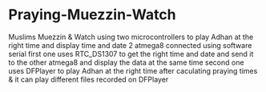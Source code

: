 # Praying-Muezzin-Watch
Muslims Muezzin &amp; Watch
using two microcontrollers to play Adhan at the right time and display time and date 
2 atmega8 connected using software serial 
first one uses RTC_DS1307 to get the right time and date and send it to the other atmega8 and display the data at the same time 
second one uses DFPlayer to play Adhan at the right time after caculating praying times & it can play different files recorded on DFPlayer 
